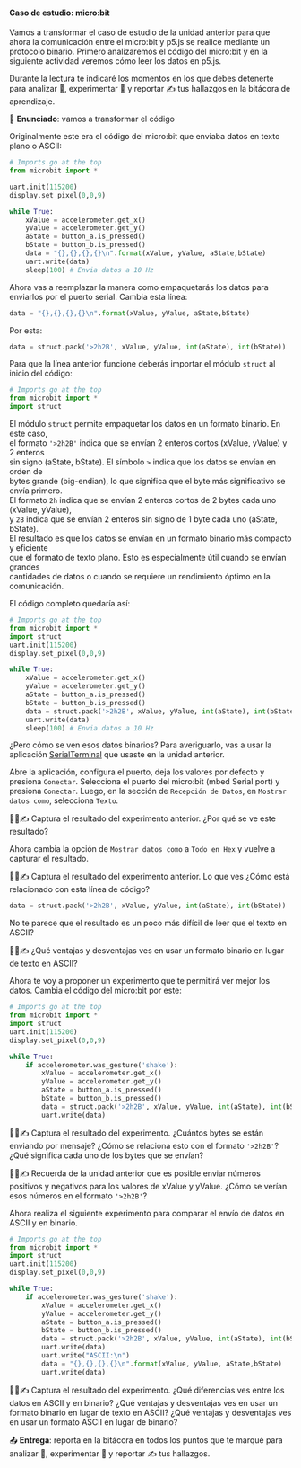 #### Caso de estudio: micro:bit

Vamos a transformar el caso de estudio de la unidad anterior para que 
ahora la comunicación entre el micro:bit y p5.js se realice mediante 
un protocolo binario. Primero analizaremos el código del micro:bit y 
en la siguiente actividad veremos cómo leer los datos en p5.js.

Durante la lectura te indicaré los momentos en los que debes detenerte 
para analizar 🧐, experimentar 🧪 y reportar ✍️ tus hallazgos en la bitácora de aprendizaje.


🎯 **Enunciado**: vamos a transformar el código

Originalmente este era el código del micro:bit que enviaba datos en texto plano o ASCII:

``` py
# Imports go at the top
from microbit import *

uart.init(115200)
display.set_pixel(0,0,9)

while True:
    xValue = accelerometer.get_x()
    yValue = accelerometer.get_y()
    aState = button_a.is_pressed()
    bState = button_b.is_pressed()
    data = "{},{},{},{}\n".format(xValue, yValue, aState,bState)
    uart.write(data)
    sleep(100) # Envia datos a 10 Hz
```

Ahora vas a reemplazar la manera como empaquetarás los datos para enviarlos 
por el puerto serial. Cambia esta línea:

``` py
data = "{},{},{},{}\n".format(xValue, yValue, aState,bState)
```

Por esta:

``` py
data = struct.pack('>2h2B', xValue, yValue, int(aState), int(bState))
```
Para que la línea anterior funcione deberás importar el módulo 
`struct` al inicio del código: 

``` py
# Imports go at the top
from microbit import *
import struct
```

El módulo `struct` permite empaquetar los datos en un formato binario. En este caso,  
el formato `'>2h2B'` indica que se envían 2 enteros cortos (xValue, yValue) y 2 enteros  
sin signo (aState, bState). El símbolo `>` indica que los datos se envían en orden de   
bytes grande (big-endian), lo que significa que el byte más significativo se envía primero.   
El formato `2h` indica que se envían 2 enteros cortos de 2 bytes cada uno (xValue, yValue),  
y `2B` indica que se envían 2 enteros sin signo de 1 byte cada uno (aState, bState).  
El resultado es que los datos se envían en un formato binario más compacto y eficiente  
que el formato de texto plano. Esto es especialmente útil cuando se envían grandes  
cantidades de datos o cuando se requiere un rendimiento óptimo en la comunicación.  

El código completo quedaría así:

``` py
# Imports go at the top
from microbit import *
import struct
uart.init(115200)
display.set_pixel(0,0,9)

while True:
    xValue = accelerometer.get_x()
    yValue = accelerometer.get_y()
    aState = button_a.is_pressed()
    bState = button_b.is_pressed()
    data = struct.pack('>2h2B', xValue, yValue, int(aState), int(bState))
    uart.write(data)
    sleep(100) # Envia datos a 10 Hz
```

¿Pero cómo se ven esos datos binarios? Para averiguarlo, vas a usar la aplicación
[SerialTerminal](https://juanferfranco.github.io/serialTerminal/) que usaste en la unidad anterior.

Abre la aplicación, configura el puerto, deja los valores por defecto y presiona ``Conectar``. Selecciona 
el puerto del micro:bit (mbed Serial port) y presiona ``Conectar``. Luego, en la sección de 
``Recepción de Datos``, en ``Mostrar datos como``, selecciona ``Texto``.

🧐🧪✍️ Captura el resultado del experimento anterior. ¿Por qué se ve este resultado?

Ahora cambia la opción de ``Mostrar datos como`` a ``Todo en Hex`` y vuelve a capturar el resultado.

🧐🧪✍️ Captura el resultado del experimento anterior. Lo que ves ¿Cómo está relacionado 
con esta línea de código?

``` py
data = struct.pack('>2h2B', xValue, yValue, int(aState), int(bState))
```

No te parece que el resultado es un poco más difícil de leer que el texto en ASCII?

🧐🧪✍️ ¿Qué ventajas y desventajas ves en usar un formato binario en lugar de texto en ASCII?

Ahora te voy a proponer un experimento que te permitirá ver mejor los datos. Cambia 
el código del micro:bit por este: 

``` py
# Imports go at the top
from microbit import *
import struct
uart.init(115200)
display.set_pixel(0,0,9)

while True:
    if accelerometer.was_gesture('shake'):
        xValue = accelerometer.get_x()
        yValue = accelerometer.get_y()
        aState = button_a.is_pressed()
        bState = button_b.is_pressed()
        data = struct.pack('>2h2B', xValue, yValue, int(aState), int(bState))
        uart.write(data)
```

🧐🧪✍️ Captura el resultado del experimento. ¿Cuántos bytes se están enviando por 
mensaje? ¿Cómo se relaciona esto con el formato `'>2h2B'`? ¿Qué significa cada uno de los bytes
que se envían?

🧐🧪✍️ Recuerda de la unidad anterior que es posible enviar números positivos y negativos 
para los valores de xValue y yValue. ¿Cómo se verían esos números en el formato
`'>2h2B'`? 

Ahora realiza el siguiente experimento para comparar el envío de datos en ASCII y en binario.

``` py
# Imports go at the top
from microbit import *
import struct
uart.init(115200)
display.set_pixel(0,0,9)

while True:
    if accelerometer.was_gesture('shake'):
        xValue = accelerometer.get_x()
        yValue = accelerometer.get_y()
        aState = button_a.is_pressed()
        bState = button_b.is_pressed()
        data = struct.pack('>2h2B', xValue, yValue, int(aState), int(bState))
        uart.write(data)
        uart.write("ASCII:\n")
        data = "{},{},{},{}\n".format(xValue, yValue, aState,bState)
        uart.write(data)
```

🧐🧪✍️ Captura el resultado del experimento. ¿Qué diferencias ves entre los datos 
en ASCII y en binario? ¿Qué ventajas y desventajas ves en usar un formato binario
en lugar de texto en ASCII? ¿Qué ventajas y desventajas ves en usar un formato
ASCII en lugar de binario?

📤 **Entrega**: reporta en la bitácora en todos los puntos que te marqué 
para analizar 🧐, experimentar 🧪 y reportar ✍️ tus hallazgos.